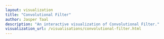 ```yaml
---
layout: visualization
title: "Convolutional Filter"
author: Jasper Taal
description: "An interactive visualization of Convolutional Filter."
visualization_url: /visualisations/convolutional-filter.html
---
```

